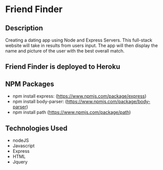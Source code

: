 # Friend Finder

## Description

Creating a dating app using Node and Express Servers. This full-stack website will take in results from users input. The app will then display the name and picture of the user with the best overall match.

## Friend Finder is deployed to Heroku
  

## NPM Packages

  * npm install express: (https://www.npmjs.com/package/express)
  * npm install body-parser: (https://www.npmjs.com/package/body-parser)
  * npm install path (https://www.npmjs.com/package/path)

## Technologies Used

  * nodeJS
  * Javascript
  * Express
  * HTML
  * Jquery

